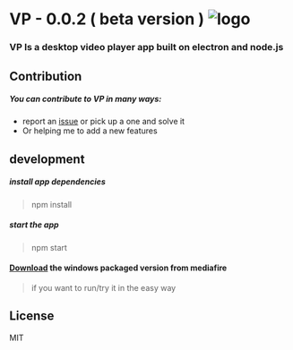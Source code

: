 # VP - 0.0.2 ( beta version )  ![logo](https://raw.githubusercontent.com/menemslama/VP/master/icon.ico)
### VP Is a desktop video player app built on electron and node.js

## Contribution
##### You can contribute to VP in many ways:

- report an [issue](https://github.com/menemslama/VP/issues) or pick up a one and solve it
- Or helping me to add a new features


## development

##### install app dependencies
> npm install

##### start the app
> npm start

#### [Download](https://www.mediafire.com/?8h6lzpjrv5qkhxa) the windows packaged version from mediafire
> if you want to run/try it in the easy way


## License

MIT
